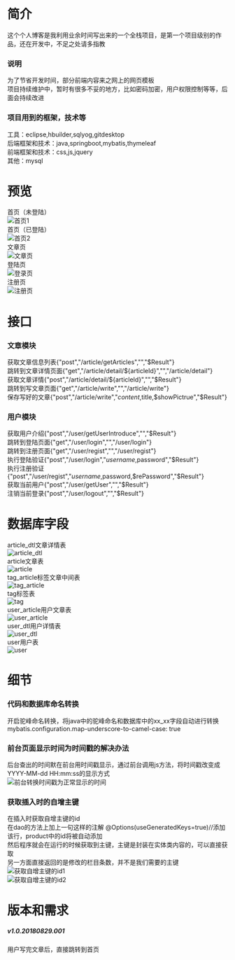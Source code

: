 # 简介  
这个个人博客是我利用业余时间写出来的一个全栈项目，是第一个项目级别的作品，还在开发中，不足之处请多指教  
### 说明  
为了节省开发时间，部分前端内容来之网上的网页模板  
项目持续维护中，暂时有很多不妥的地方，比如密码加密，用户权限控制等等，后面会持续改进  
### 项目用到的框架，技术等  
工具：eclipse,hbuilder,sqlyog,gitdesktop  
后端框架和技术：java,springboot,mybatis,thymeleaf  
前端框架和技术：css,js,jquery  
其他：mysql  
# 预览  
首页（未登陆）  
![首页1](other/image/首页1.png)  
首页（已登陆）  
![首页2](other/image/首页2.png)  
文章页  
![文章页](other/image/文章页.png)  
登陆页  
![登录页](other/image/登录页.png)  
注册页  
![注册页](other/image/注册页.png)  
# 接口  
### 文章模块  
获取文章信息列表{"post","/article/getArticles","","$Result"}  
跳转到文章详情页面{"get","/article/detail/${articleId}","","/article/detail"}  
获取文章详情{"post","/article/detail/${articleId}","","$Result"}  
跳转到写文章页面{"get","/article/write","","/article/write"}  
保存写好的文章{"post","/article/write","$content,$title,$showPictrue","$Result"}  
### 用户模块  
获取用户介绍{"post","/user/getUserIntroduce","","$Result"}  
跳转到登陆页面{"get","/user/login","","/user/login"}  
跳转到注册页面{"get","/user/regist","","/user/regist"}  
执行登陆验证{"post","/user/login","$username,$password","$Result"}  
执行注册验证{"post","/user/regist","$username,$password,$rePassword","$Result"}  
获取当前用户{"post","/user/getUser","","$Result"}  
注销当前登录{"post","/user/logout","","$Result"}  
# 数据库字段  
article_dtl文章详情表  
![article_dtl](other/image/article_dtl.png)  
article文章表  
![article](other/image/article.png)  
tag_article标签文章中间表  
![tag_article](other/image/tag_article.png)  
tag标签表  
![tag](other/image/tag.png)  
user_article用户文章表  
![user_article](other/image/user_article.png)  
user_dtl用户详情表  
![user_dtl](other/image/user_dtl.png)  
user用户表  
![user](other/image/user.png)  
# 细节  
### 代码和数据库命名转换  
开启驼峰命名转换，将java中的驼峰命名和数据库中的xx_xx字段自动进行转换  
mybatis.configuration.map-underscore-to-camel-case: true  
### 前台页面显示时间为时间戳的解决办法  
后台查出的时间默在前台用时间戳显示，通过前台调用js方法，将时间戳改变成YYYY-MM-dd HH:mm:ss的显示方式  
![前台转换时间戳为正常显示的时间](other/image/前台转换时间戳为正常显示的时间.png)  
### 获取插入时的自增主键  
在插入时获取自增主键的id  
在dao的方法上加上一句这样的注解	@Options(useGeneratedKeys=true)//添加该行，product中的id将被自动添加  
然后程序就会在运行的时候获取到主键，主键是封装在实体类内容的，可以直接获取  
另一方面直接返回的是修改的栏目条数，并不是我们需要的主键    
![获取自增主键的id1](other/image/获取自增主键的id1.png)  
![获取自增主键的id2](other/image/获取自增主键的id2.png)  
# 版本和需求  
##### v1.0.20180829.001  
用户写完文章后，直接跳转到首页  
